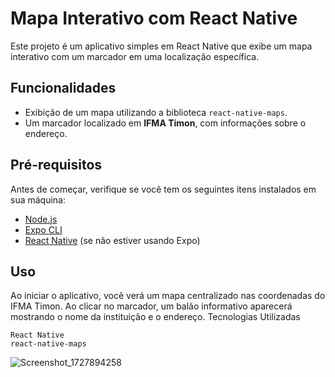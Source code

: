 # Mapa Interativo com React Native

Este projeto é um aplicativo simples em React Native que exibe um mapa interativo com um marcador em uma localização específica.

## Funcionalidades

- Exibição de um mapa utilizando a biblioteca `react-native-maps`.
- Um marcador localizado em **IFMA Timon**, com informações sobre o endereço.

## Pré-requisitos

Antes de começar, verifique se você tem os seguintes itens instalados em sua máquina:

- [Node.js](https://nodejs.org/)
- [Expo CLI](https://docs.expo.dev/get-started/installation/)
- [React Native](https://reactnative.dev/docs/environment-setup) (se não estiver usando Expo)


## Uso

Ao iniciar o aplicativo, você verá um mapa centralizado nas coordenadas do IFMA Timon. Ao clicar no marcador, um balão informativo aparecerá mostrando o nome da instituição e o endereço.
Tecnologias Utilizadas

    React Native
    react-native-maps



 ![Screenshot_1727894258](https://github.com/user-attachments/assets/97866e9e-c4b0-43f9-a842-d85b94f0a585)
